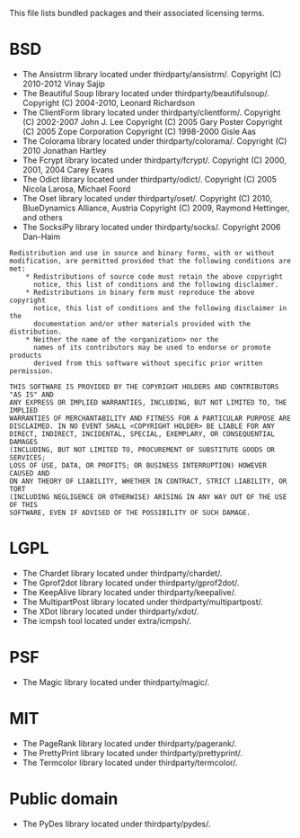 This file lists bundled packages and their associated licensing terms.

# BSD

* The Ansistrm library located under thirdparty/ansistrm/.
 Copyright (C) 2010-2012 Vinay Sajip
* The Beautiful Soup library located under thirdparty/beautifulsoup/.
 Copyright (C) 2004-2010, Leonard Richardson
* The ClientForm library located under thirdparty/clientform/.
 Copyright (C) 2002-2007 John J. Lee
 Copyright (C) 2005 Gary Poster
 Copyright (C) 2005 Zope Corporation
 Copyright (C) 1998-2000 Gisle Aas
* The Colorama library located under thirdparty/colorama/.
 Copyright (C) 2010 Jonathan Hartley
* The Fcrypt library located under thirdparty/fcrypt/.
 Copyright (C) 2000, 2001, 2004 Carey Evans
* The Odict library located under thirdparty/odict/.
 Copyright (C) 2005 Nicola Larosa, Michael Foord
* The Oset library located under thirdparty/oset/.
 Copyright (C) 2010, BlueDynamics Alliance, Austria
 Copyright (C) 2009, Raymond Hettinger, and others
* The SocksiPy library located under thirdparty/socks/.
 Copyright 2006 Dan-Haim

````
Redistribution and use in source and binary forms, with or without
modification, are permitted provided that the following conditions are met:
    * Redistributions of source code must retain the above copyright
      notice, this list of conditions and the following disclaimer.
    * Redistributions in binary form must reproduce the above copyright
      notice, this list of conditions and the following disclaimer in the
      documentation and/or other materials provided with the distribution.
    * Neither the name of the <organization> nor the
      names of its contributors may be used to endorse or promote products
      derived from this software without specific prior written permission.

THIS SOFTWARE IS PROVIDED BY THE COPYRIGHT HOLDERS AND CONTRIBUTORS "AS IS" AND
ANY EXPRESS OR IMPLIED WARRANTIES, INCLUDING, BUT NOT LIMITED TO, THE IMPLIED
WARRANTIES OF MERCHANTABILITY AND FITNESS FOR A PARTICULAR PURPOSE ARE
DISCLAIMED. IN NO EVENT SHALL <COPYRIGHT HOLDER> BE LIABLE FOR ANY
DIRECT, INDIRECT, INCIDENTAL, SPECIAL, EXEMPLARY, OR CONSEQUENTIAL DAMAGES
(INCLUDING, BUT NOT LIMITED TO, PROCUREMENT OF SUBSTITUTE GOODS OR SERVICES;
LOSS OF USE, DATA, OR PROFITS; OR BUSINESS INTERRUPTION) HOWEVER CAUSED AND
ON ANY THEORY OF LIABILITY, WHETHER IN CONTRACT, STRICT LIABILITY, OR TORT
(INCLUDING NEGLIGENCE OR OTHERWISE) ARISING IN ANY WAY OUT OF THE USE OF THIS
SOFTWARE, EVEN IF ADVISED OF THE POSSIBILITY OF SUCH DAMAGE.
````

# LGPL

* The Chardet library located under thirdparty/chardet/.
* The Gprof2dot library located under thirdparty/gprof2dot/.
* The KeepAlive library located under thirdparty/keepalive/.
* The MultipartPost library located under thirdparty/multipartpost/.
* The XDot library located under thirdparty/xdot/.
* The icmpsh tool located under extra/icmpsh/.

# PSF

* The Magic library located under thirdparty/magic/.

# MIT

* The PageRank library located under thirdparty/pagerank/.
* The PrettyPrint library located under thirdparty/prettyprint/.
* The Termcolor library located under thirdparty/termcolor/.

# Public domain

* The PyDes library located under thirdparty/pydes/.
